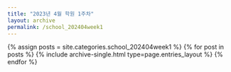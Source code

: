 ```yaml
---
title: "2023년 4월 학원 1주차"
layout: archive
permalink: /school_202404week1
---
```



{% assign posts = site.categories.school_202404week1 %}
{% for post in posts %} {% include archive-single.html type=page.entries_layout %} {% endfor %}